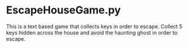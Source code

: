 # EscapeHouseGame.py
This is a text based game that collects keys in order to escape.
Collect 5 keys hidden across the house and avoid the haunting ghost in order to escape.
